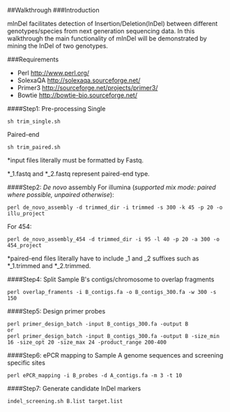 ##Walkthrough
###Introduction

mInDel facilitates detection of Insertion/Deletion(InDel) between different genotypes/species from next generation sequencing data. In this walkthrough the main functionality of mInDel will be demonstrated by mining the InDel of two genotypes.

###Requirements
- Perl http://www.perl.org/
- SolexaQA http://solexaqa.sourceforge.net/
- Primer3 http://sourceforge.net/projects/primer3/
- Bowtie http://bowtie-bio.sourceforge.net/


####Step1: Pre-processing
Single
```
sh trim_single.sh
```
Paired-end
```
sh trim_paired.sh
```
*input files literally must be formatted by Fastq.

\*_1.fastq and \*_2.fastq represent paired-end type.

####Step2: *De novo* assembly
For illumina (*supported mix mode: paired where possible, unpaired otherwise*):
```
perl de_novo_assembly -d trimmed_dir -i trimmed -s 300 -k 45 -p 20 -o illu_project
```
For 454:
```
perl de_novo_assembly_454 -d trimmed_dir -i 95 -l 40 -p 20 -a 300 -o 454_project
```

\*paired-end files literally have to include _1 and _2 suffixes such as \*_1.trimmed and \*_2.trimmed.


####Step4: Split Sample B's contigs/chromosome to overlap fragments
```
perl overlap_framents -i B_contigs.fa -o B_contigs_300.fa -w 300 -s 150
```

####Step5: Design primer probes
```
perl primer_design_batch -input B_contigs_300.fa -output B
or
perl primer_design_batch -input B_contigs_300.fa -output B -size_min 16 -size_opt 20 -size_max 24 -product_range 200-400
```

####Step6: ePCR mapping to Sample A genome sequences and screening specific sites
```
perl ePCR_mapping -i B_probes -d A_contigs.fa -m 3 -t 10
```

####Step7: Generate candidate InDel markers
```
indel_screening.sh B.list target.list
```
